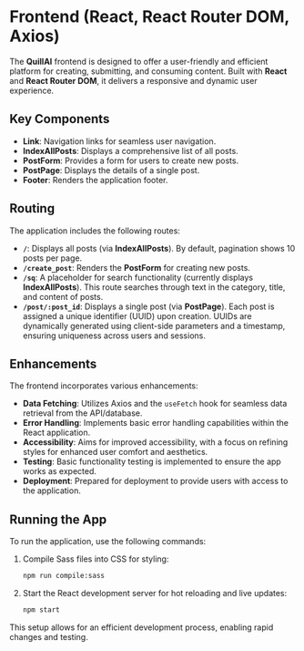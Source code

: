 # Frontend (React, React Router DOM, Axios)

The **QuillAI** frontend is designed to offer a user-friendly and efficient platform for creating, submitting, and consuming content. Built with **React** and **React Router DOM**, it delivers a responsive and dynamic user experience.

## Key Components

- **Link**: Navigation links for seamless user navigation.
- **IndexAllPosts**: Displays a comprehensive list of all posts.
- **PostForm**: Provides a form for users to create new posts.
- **PostPage**: Displays the details of a single post.
- **Footer**: Renders the application footer.

## Routing

The application includes the following routes:

- **`/`**: Displays all posts (via **IndexAllPosts**). By default, pagination shows 10 posts per page.
- **`/create_post`**: Renders the **PostForm** for creating new posts.
- **`/sq`**: A placeholder for search functionality (currently displays **IndexAllPosts**). This route searches through text in the category, title, and content of posts.
- **`/post/:post_id`**: Displays a single post (via **PostPage**). Each post is assigned a unique identifier (UUID) upon creation. UUIDs are dynamically generated using client-side parameters and a timestamp, ensuring uniqueness across users and sessions.

## Enhancements

The frontend incorporates various enhancements:

- **Data Fetching**: Utilizes Axios and the `useFetch` hook for seamless data retrieval from the API/database.
- **Error Handling**: Implements basic error handling capabilities within the React application.
- **Accessibility**: Aims for improved accessibility, with a focus on refining styles for enhanced user comfort and aesthetics.
- **Testing**: Basic functionality testing is implemented to ensure the app works as expected.
- **Deployment**: Prepared for deployment to provide users with access to the application.

## Running the App

To run the application, use the following commands:

1. Compile Sass files into CSS for styling:
   ```bash
   npm run compile:sass
   ```

2. Start the React development server for hot reloading and live updates:
   ```bash
   npm start
   ```

This setup allows for an efficient development process, enabling rapid changes and testing.